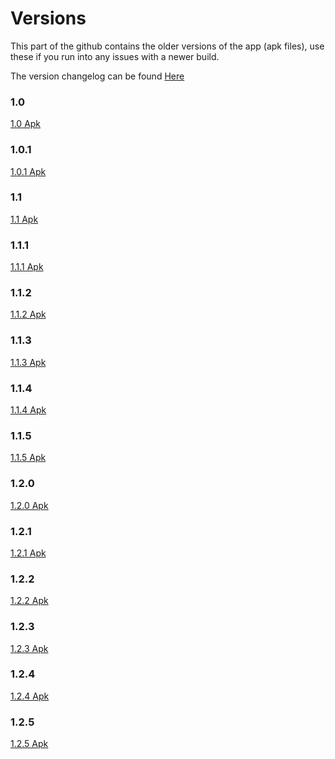 # Versions

This part of the github contains the older versions of the app (apk files), use these if you run into any issues with a newer build.

The version changelog can be found [Here](https://github.com/MrHDR/Sun-Moon_ShinyCalc/wiki/Changelog)

### 1.0
[1.0 Apk](https://github.com/MrHDR/Sun-Moon_ShinyCalc/raw/master/Versions/1.0/com.hdr.shinycalculator.apk)
### 1.0.1
[1.0.1 Apk](https://github.com/MrHDR/Sun-Moon_ShinyCalc/raw/master/Versions/1.0.1/com.hdr.shinycalculator.apk)
### 1.1
[1.1 Apk](https://github.com/MrHDR/Sun-Moon_ShinyCalc/raw/master/Versions/1.1/com.hdr.shinycalculator.apk)
### 1.1.1
[1.1.1 Apk](https://github.com/MrHDR/Sun-Moon_ShinyCalc/raw/master/Versions/1.1.1/com.hdr.shinycalculator.apk)
### 1.1.2
[1.1.2 Apk](https://github.com/MrHDR/Sun-Moon_ShinyCalc/raw/master/Versions/1.1.2/com.hdr.shinycalculator.apk)
### 1.1.3
[1.1.3 Apk](https://github.com/MrHDR/Sun-Moon_ShinyCalc/raw/master/Versions/1.1.3/com.hdr.shinycalculator.apk)
### 1.1.4
[1.1.4 Apk](https://github.com/MrHDR/Sun-Moon_ShinyCalc/raw/master/Versions/1.1.4/com.hdr.shinycalculator.apk)
### 1.1.5
[1.1.5 Apk](https://github.com/MrHDR/Sun-Moon_ShinyCalc/raw/master/Versions/1.1.5/com.hdr.shinycalculator.apk)
### 1.2.0
[1.2.0 Apk](https://github.com/MrHDR/Sun-Moon_ShinyCalc/raw/master/Versions/1.2.0/com.hdr.shinycalculator.apk)
### 1.2.1
[1.2.1 Apk](https://github.com/MrHDR/Sun-Moon_ShinyCalc/raw/master/Versions/1.2.1/com.hdr.shinycalculator.apk)
### 1.2.2
[1.2.2 Apk](https://github.com/MrHDR/Sun-Moon_ShinyCalc/raw/master/Versions/1.2.2/com.hdr.shinycalculator.apk)
### 1.2.3
[1.2.3 Apk](https://github.com/MrHDR/Sun-Moon_ShinyCalc/raw/master/Versions/1.2.3/com.hdr.shinycalculator.apk)
### 1.2.4
[1.2.4 Apk](https://github.com/MrHDR/Sun-Moon_ShinyCalc/raw/master/Versions/1.2.4/com.hdr.shinycalculator.apk)
### 1.2.5
[1.2.5 Apk](https://github.com/MrHDR/Sun-Moon_ShinyCalc/raw/master/Versions/1.2.5/com.hdr.shinycalculator.apk)
